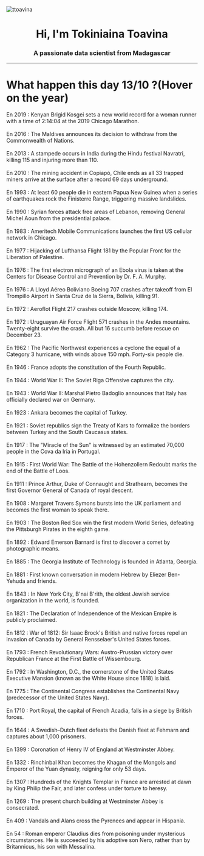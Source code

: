 
<p align="left"> <img src="https://komarev.com/ghpvc/?username=ttoavina&label=Profile%20views&color=0e75b6&style=flat" alt="ttoavina" /> </p>
<h1 align="center">Hi, I'm Tokiniaina Toavina</h1>
<h3 align="center">A passionate data scientist from Madagascar</h3>
    
<hr/>
<h1> What happen this day 13/10 ?(Hover on the year)</h1>

En 2019 : Kenyan Brigid Kosgei sets a new world record for a woman runner with a time of 2:14:04 at the 2019 Chicago Marathon.
<br/><br/>
En 2016 : The Maldives announces its decision to withdraw from the Commonwealth of Nations.
<br/><br/>
En 2013 : A stampede occurs in India during the Hindu festival Navratri, killing 115 and injuring more than 110.
<br/><br/>
En 2010 : The mining accident in Copiapó, Chile ends as all 33 trapped miners arrive at the surface after a record 69 days underground.
<br/><br/>
En 1993 : At least 60 people die in eastern Papua New Guinea when a series of earthquakes rock the Finisterre Range, triggering massive landslides.
<br/><br/>
En 1990 : Syrian forces attack free areas of Lebanon, removing General Michel Aoun from the presidential palace.
<br/><br/>
En 1983 : Ameritech Mobile Communications launches the first US cellular network in Chicago.
<br/><br/>
En 1977 : Hijacking of Lufthansa Flight 181 by the Popular Front for the Liberation of Palestine.
<br/><br/>
En 1976 : The first electron micrograph of an Ebola virus is taken at the Centers for Disease Control and Prevention by Dr. F. A. Murphy.
<br/><br/>
En 1976 : A Lloyd Aéreo Boliviano Boeing 707 crashes after takeoff from El Trompillo Airport in Santa Cruz de la Sierra, Bolivia, killing 91.
<br/><br/>
En 1972 : Aeroflot Flight 217 crashes outside Moscow, killing 174.
<br/><br/>
En 1972 : Uruguayan Air Force Flight 571 crashes in the Andes mountains. Twenty-eight survive the crash. All but 16 succumb before rescue on December 23.
<br/><br/>
En 1962 : The Pacific Northwest experiences a cyclone the equal of a Category 3 hurricane, with winds above 150 mph. Forty-six people die.
<br/><br/>
En 1946 : France adopts the constitution of the Fourth Republic.
<br/><br/>
En 1944 : World War II: The Soviet Riga Offensive captures the city.
<br/><br/>
En 1943 : World War II: Marshal Pietro Badoglio announces that Italy has officially declared war on Germany.
<br/><br/>
En 1923 : Ankara becomes the capital of Turkey.
<br/><br/>
En 1921 : Soviet republics sign the Treaty of Kars to formalize the borders between Turkey and the South Caucasus states.
<br/><br/>
En 1917 : The "Miracle of the Sun" is witnessed by an estimated 70,000 people in the Cova da Iria in Portugal.
<br/><br/>
En 1915 : First World War: The Battle of the Hohenzollern Redoubt marks the end of the Battle of Loos.
<br/><br/>
En 1911 : Prince Arthur, Duke of Connaught and Strathearn, becomes the first Governor General of Canada of royal descent.
<br/><br/>
En 1908 : Margaret Travers Symons bursts into the UK parliament and becomes the first woman to speak there.
<br/><br/>
En 1903 : The Boston Red Sox win the first modern World Series, defeating the Pittsburgh Pirates in the eighth game.
<br/><br/>
En 1892 : Edward Emerson Barnard is first to discover a comet by photographic means.
<br/><br/>
En 1885 : The Georgia Institute of Technology is founded in Atlanta, Georgia.
<br/><br/>
En 1881 : First known conversation in modern Hebrew by Eliezer Ben-Yehuda and friends.
<br/><br/>
En 1843 : In New York City, B'nai B'rith, the oldest Jewish service organization in the world, is founded.
<br/><br/>
En 1821 : The Declaration of Independence of the Mexican Empire is publicly proclaimed.
<br/><br/>
En 1812 : War of 1812: Sir Isaac Brock's British and native forces repel an invasion of Canada by General Rensselaer's United States forces.
<br/><br/>
En 1793 : French Revolutionary Wars: Austro-Prussian victory over Republican France at the First Battle of Wissembourg.
<br/><br/>
En 1792 : In Washington, D.C., the cornerstone of the United States Executive Mansion (known as the White House since 1818) is laid.
<br/><br/>
En 1775 : The Continental Congress establishes the Continental Navy (predecessor of the United States Navy).
<br/><br/>
En 1710 : Port Royal, the capital of French Acadia, falls in a siege by British forces.
<br/><br/>
En 1644 : A Swedish–Dutch fleet defeats the Danish fleet at Fehmarn and captures about 1,000 prisoners.
<br/><br/>
En 1399 : Coronation of Henry IV of England at Westminster Abbey.
<br/><br/>
En 1332 : Rinchinbal Khan becomes the Khagan of the Mongols and Emperor of the Yuan dynasty, reigning for only 53 days.
<br/><br/>
En 1307 : Hundreds of the Knights Templar in France are arrested at dawn by King Philip the Fair, and later confess under torture to heresy.
<br/><br/>
En 1269 : The present church building at Westminster Abbey is consecrated.
<br/><br/>
En 409 : Vandals and Alans cross the Pyrenees and appear in Hispania.
<br/><br/>
En 54 : Roman emperor Claudius dies from poisoning under mysterious circumstances. He is succeeded by his adoptive son Nero, rather than by Britannicus, his son with Messalina.
<br/><br/>
